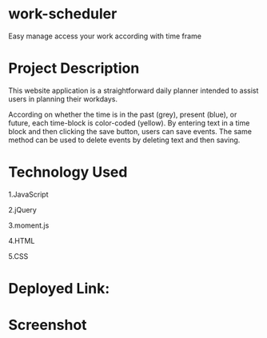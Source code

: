 # work-scheduler
Easy manage access your work according with time frame

# Project Description
This website application is a straightforward daily planner intended to assist users in planning their workdays.

According on whether the time is in the past (grey), present (blue), or future, each time-block is color-coded (yellow). By entering text in a time block and then clicking the save button, users can save events. The same method can be used to delete events by deleting text and then saving.

# Technology Used

1.JavaScript

2.jQuery

3.moment.js

4.HTML

5.CSS

# Deployed Link:

# Screenshot
